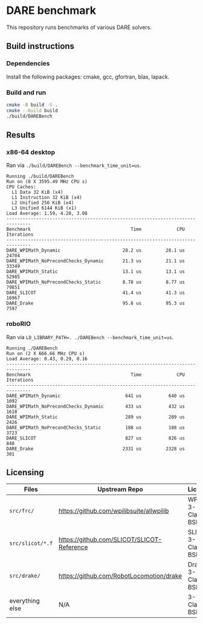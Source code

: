 # DARE benchmark

This repository runs benchmarks of various DARE solvers.

## Build instructions

### Dependencies

Install the following packages: cmake, gcc, gfortran, blas, lapack.

### Build and run

```bash
cmake -B build -S .
cmake --build build
./build/DAREBench
```

## Results

### x86-64 desktop

Ran via `./build/DAREBench --benchmark_time_unit=us`.

```
Running ./build/DAREBench
Run on (8 X 3595.49 MHz CPU s)
CPU Caches:
  L1 Data 32 KiB (x4)
  L1 Instruction 32 KiB (x4)
  L2 Unified 256 KiB (x4)
  L3 Unified 6144 KiB (x1)
Load Average: 1.59, 4.28, 3.08
-------------------------------------------------------------------------------
Benchmark                                     Time             CPU   Iterations
-------------------------------------------------------------------------------
DARE_WPIMath_Dynamic                       28.2 us         28.1 us        24704
DARE_WPIMath_NoPrecondChecks_Dynamic       21.3 us         21.1 us        33349
DARE_WPIMath_Static                        13.1 us         13.1 us        52985
DARE_WPIMath_NoPrecondChecks_Static        8.78 us         8.77 us        79851
DARE_SLICOT                                41.4 us         41.3 us        16967
DARE_Drake                                 95.6 us         95.3 us         7597
```

### roboRIO

Ran via `LD_LIBRARY_PATH=. ./DAREBench --benchmark_time_unit=us`.

```
Running ./DAREBench
Run on (2 X 666.66 MHz CPU s)
Load Average: 0.43, 0.29, 0.16
-------------------------------------------------------------------------------
Benchmark                                     Time             CPU   Iterations
-------------------------------------------------------------------------------
DARE_WPIMath_Dynamic                        641 us          640 us         1092
DARE_WPIMath_NoPrecondChecks_Dynamic        433 us          432 us         1618
DARE_WPIMath_Static                         289 us          289 us         2426
DARE_WPIMath_NoPrecondChecks_Static         188 us          188 us         3723
DARE_SLICOT                                 827 us          826 us          848
DARE_Drake                                 2331 us         2328 us          301
```

## Licensing

|Files           |Upstream Repo                             |License            |
|----------------|------------------------------------------|-------------------|
|`src/frc/`      |https://github.com/wpilibsuite/allwpilib  |WPILib 3-Clause BSD|
|`src/slicot/*.f`|https://github.com/SLICOT/SLICOT-Reference|SLICOT 3-Clause BSD|
|`src/drake/`    |https://github.com/RobotLocomotion/drake  |Drake 3-Clause BSD |
|everything else |N/A                                       |3-Clause BSD       |
